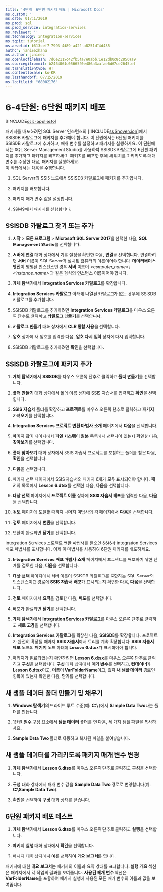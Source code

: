 ```yaml
---
title: '4단계: 6단원 패키지 배포 | Microsoft Docs'
ms.custom: ''
ms.date: 01/11/2019
ms.prod: sql
ms.prod_service: integration-services
ms.reviewer: ''
ms.technology: integration-services
ms.topic: tutorial
ms.assetid: b613cef7-7993-4d89-a429-a8251d74d435
author: janinezhang
ms.author: janinez
ms.openlocfilehash: 7d6e2115c42fb5fa7e0abb71e12db0c8c28569a9
ms.sourcegitcommit: b2464064c0566590e486a3aafae6d67ce2645cef
ms.translationtype: HT
ms.contentlocale: ko-KR
ms.lasthandoff: 07/15/2019
ms.locfileid: "68082176"
---
```

# <a name="lesson-6-4-deploy-the-lesson-6-package"></a>6-4단원: 6단원 패키지 배포

[!INCLUDE[ssis-appliesto](../includes/ssis-appliesto-ssvrpluslinux-asdb-asdw-xxx.md)]



패키지를 배포하려면 SQL Server 인스턴스의 [!INCLUDE[ssISnoversion](../includes/ssisnoversion-md.md)]에서 SSISDB 카탈로그에 패키지를 추가해야 합니다. 이 단원에서는 6단원 패키지를 SSISDB 카탈로그에 추가하고, 매개 변수를 설정하고 패키지를 실행하세요. 이 단원에서는 SQL Server Management Studio를 사용하여 SSISDB 카탈로그에 6단원 패키지를 추가하고 패키지를 배포하세요. 패키지를 배포한 후에 새 위치를 가리키도록 매개 변수를 수정한 다음, 패키지를 실행하세요.   
이 작업에서는 다음을 수행합니다.  

1. SQL Server의 SSIS 노드에서 SSISDB 카탈로그에 패키지를 추가합니다.  
  
2. 패키지를 배포합니다.  
  
3. 패키지 매개 변수 값을 설정합니다.  

4. SSMS에서 패키지를 실행합니다.  
  
## <a name="locate-or-add-the-ssisdb-catalog"></a>SSISDB 카탈로그 찾기 또는 추가  
  
1.  **시작** > **모든 프로그램** > **Microsoft SQL Server 2017**을 선택한 다음, **SQL Management Studio**를 선택합니다.  
  
2.  **서버에 연결** 대화 상자에서 기본 설정을 확인한 다음, **연결**을 선택합니다. 연결하려면 **서버** 이름이 SQL Server가 설치된 컴퓨터의 이름이어야 합니다. **데이터베이스 엔진**이 명명된 인스턴스인 경우 **서버** 이름이 *\<computer_name>\\\<instance_name>* 과 같은 형식의 인스턴스 이름이어야 합니다. 
  
3.  **개체 탐색기**에서 **Integration Services 카탈로그**를 확장합니다.  
  
4.  **Integration Services 카탈로그** 아래에 나열된 카탈로그가 없는 경우에 SSISDB 카탈로그를 추가합니다.  
  
5.  SSISDB 카탈로그를 추가하려면 **Integration Services 카탈로그**를 마우스 오른쪽 단추로 클릭하고 **카탈로그 만들기**를 선택합니다.  
  
6.  **카탈로그 만들기** 대화 상자에서 **CLR 통합 사용**을 선택합니다.  
  
7.  **암호** 상자에 새 암호를 입력한 다음, **암호 다시 입력** 상자에 다시 입력합니다. 
  
8.  SSISDB 카탈로그를 추가하려면 **확인**을 선택합니다.  
  
## <a name="add-the-package-to-the-ssisdb-catalog"></a>SSISDB 카탈로그에 패키지 추가  
  
1.  **개체 탐색기**에서 **SSISDB**를 마우스 오른쪽 단추로 클릭하고 **폴더 만들기**를 선택합니다.  
  
2.  **폴더 만들기** 대화 상자에서 폴더 이름 상자에 SSIS 자습서를 입력하고 **확인**을 선택합니다.  
  
3.  **SSIS 자습서** 폴더를 확장하고 **프로젝트**를 마우스 오른쪽 단추로 클릭하고 **패키지 가져오기**를 선택합니다.  
  
4.  **Integration Services 프로젝트 변환 마법사** **소개** 페이지에서 **다음**을 선택합니다.  
  
5.  **패키지 찾기** 페이지에서 **파일 시스템**이 **원본** 목록에서 선택되어 있는지 확인한 다음, **찾아보기**를 선택합니다.  
  
6.  **폴더 찾아보기** 대화 상자에서 SSIS 자습서 프로젝트를 포함하는 폴더를 찾은 다음, **확인**을 선택합니다.  
  
7.  **다음**을 선택합니다.  
  
8.  패키지 선택 페이지에서 SSIS 자습서의 패키지 6개가 모두 표시되어야 합니다. **패키지** 목록에서 **Lesson 6.dtsx**를 선택한 다음, **다음**을 선택합니다.  
  
9. **대상 선택** 페이지에서 **프로젝트 이름** 상자에 **SSIS 자습서 배포**를 입력한 다음, **다음**을 선택합니다.

10. **검토** 페이지에 도달할 때까지 나머지 마법사의 각 페이지에서 **다음**을 선택합니다.  
  
11. **검토** 페이지에서 **변환**을 선택합니다.  
  
12. 변환이 완료되면 **닫기**를 선택합니다.  
  
Integration Services 프로젝트 변환 마법사를 닫으면 SSIS가 Integration Services 배포 마법사를 표시합니다. 이제 이 마법사를 사용하여 6단원 패키지를 배포하세요.  
  
1.  **Integration Services 배포 마법사** **소개** 페이지에서 프로젝트를 배포하기 위한 단계를 검토한 다음, **다음**을 선택합니다.  
  
2.  **대상 선택** 페이지에서 서버 이름이 SSISDB 카탈로그를 포함하는 SQL Server의 인스턴스이고 경로에 **SSIS 자습서 배포**가 표시되는지 확인한 다음, **다음**을 선택합니다.  
  
3.  **검토** 페이지에서 **요약**을 검토한 다음, **배포**를 선택합니다.  
  
4.  배포가 완료되면 **닫기**를 선택합니다.  
  
5.  **개체 탐색기**에서 **Integration Services 카탈로그**를 마우스 오른쪽 단추로 클릭하고 **새로 고침**을 선택합니다.  
  
6.  **Integration Services 카탈로그**를 확장한 다음, **SSISDB**를 확장합니다. 프로젝트가 완전히 확장될 때까지 **SSIS 자습서**에서 트리를 계속 확장합니다. **SSIS 자습서 배포** 노드의 **패키지** 노드 아래에 **Lesson 6.dtsx**가 표시되어야 합니다.  
  
7.  패키지가 완료되었는지 확인하려면 **Lesson 6.dtsx**를 마우스 오른쪽 단추로 클릭하고 **구성**을 선택합니다. **구성** 대화 상자에서 **매개 변수**를 선택하고, **컨테이너**가 **Lesson 6.dtsx**이고, **이름**이 **VarFolderName**이고, 값이 **새 샘플 데이터** 경로인 항목이 있는지 확인한 다음, **닫기**를 선택합니다.  
  
## <a name="create-and-populate-a-new-sample-data-folder"></a>새 샘플 데이터 폴더 만들기 및 채우기  
  
1.  **Windows 탐색기**의 드라이브 루트 수준(예: **C:\\** )에서 **Sample Data Two**라는 폴더를 만듭니다.  
  
2.  [1단원 필수 구성 요소](../integration-services/lesson-1-create-a-project-and-basic-package-with-ssis.md#prerequisites)에서 **샘플 데이터** 폴더를 연 다음, 세 가지 샘플 파일을 복사하세요.  
  
3.  **Sample Data Two** 폴더로 이동하고 복사된 파일을 붙여넣습니다.  
  
## <a name="change-the-package-parameter-to-point-to-the-new-sample-data"></a>새 샘플 데이터를 가리키도록 패키지 매개 변수 변경  
  
1.  **개체 탐색기**에서 **Lesson 6.dtsx**를 마우스 오른쪽 단추로 클릭하고 **구성**을 선택합니다.  
  
2.  **구성** 대화 상자에서 매개 변수 값을 **Sample Data Two** 경로로 변경합니다(예: **C:\\Sample Data Two**).  
  
3.  **확인**을 선택하여 **구성** 대화 상자를 닫습니다.  
  
## <a name="test-the-lesson-6-package-deployment"></a>6단원 패키지 배포 테스트  
  
1.  **개체 탐색기**에서 **Lesson 6.dtsx**를 마우스 오른쪽 단추로 클릭하고 **실행**을 선택합니다.  
  
2.  **패키지 실행** 대화 상자에서 **확인**을 선택합니다.  
  
3.  메시지 대화 상자에서 **예**를 선택하여 **개요 보고서**를 엽니다.  
  
패키지에 대한 **개요 보고서**는 패키지의 이름과 요약 상태를 표시합니다. **실행 개요** 섹션은 패키지에서 각 작업의 결과를 보여줍니다. **사용된 매개 변수** 섹션은 **VarFolderName**을 포함하여 패키지 실행에 사용된 모든 매개 변수의 이름과 값을 보여줍니다.  
  
